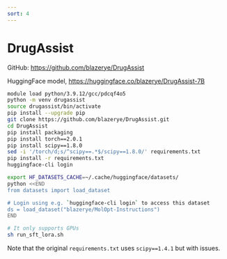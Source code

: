 ```yaml
---
sort: 4
---
```


# DrugAssist

GitHub: <https://github.com/blazerye/DrugAssist>

HuggingFace model, <https://huggingface.co/blazerye/DrugAssist-7B>

```bash
module load python/3.9.12/gcc/pdcqf4o5
python -m venv drugassist
source drugassist/bin/activate
pip install --upgrade pip
git clone https://github.com/blazerye/DrugAssist.git
cd DrugAssist
pip install packaging
pip install torch==2.0.1
pip install scipy==1.8.0
sed -i '/torch/d;s/^scipy==.*$/scipy==1.8.0/' requirements.txt
pip install -r requirements.txt
huggingface-cli login

export HF_DATASETS_CACHE=~/.cache/huggingface/datasets/
python <<END
from datasets import load_dataset

# Login using e.g. `huggingface-cli login` to access this dataset
ds = load_dataset("blazerye/MolOpt-Instructions")
END

# It only supports GPUs
sh run_sft_lora.sh
```

Note that the original `requirements.txt` uses `scipy==1.4.1` but with issues.
